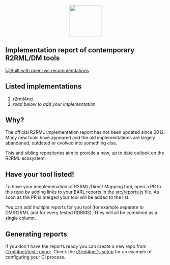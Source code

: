 <p align="center">
  <img width="100" src="https://avatars2.githubusercontent.com/u/9257017?s=200&v=4"></img>
</p>

## Implementation report of contemporary R2RML/DM tools

[![Built with open-wc recommendations](https://img.shields.io/badge/built%20with-open--wc-blue.svg)](https://github.com/open-wc)

## Listed implementations

1. [r2rml4net](https://github.com/r2rml4net/r2rml4net)
2. *read below to add your implementation*

## Why?

The official R2RML Implementation report has not been updated since 2012. Many new tools have appeared and the old implementations are largely abandoned, outdated or evolved into something else.

This and sibling repositories aim to provide a new, up to date outlook on the R2RML ecosystem.

## Have your tool listed!

To have your imnplemenation of R2RML/Direct Mapping tool, open a PR to this repo by adding links to your EARL reports in the [src/reports.js](./src/reports.js) file. As soon as the PR is merged your tool will be added to the list.

You can add multiple reports for you tool (for example separate to DM/R2RML and for every tested RDBMS). They will all be combined as a single column.

## Generating reports

If you don't have the reports ready you can create a new repo from [r2rml4net/test-runner](https://github.com/r2rml4net/test-runner). Check the [r2rml4net's setup](https://github.com/r2rml4net/r2rml4net-implementation-report) for an example of configuring your CI process.

